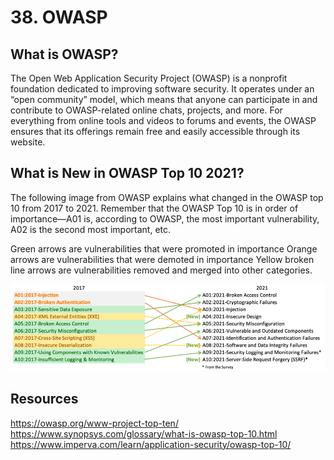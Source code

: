 # 38. OWASP

## What is OWASP?
The Open Web Application Security Project (OWASP) is a nonprofit foundation dedicated to improving software security. It operates under an “open community” model, which means that anyone can participate in and contribute to OWASP-related online chats, projects, and more. For everything from online tools and videos to forums and events, the OWASP ensures that its offerings remain free and easily accessible through its website.

## What is New in OWASP Top 10 2021?
The following image from OWASP explains what changed in the OWASP top 10 from 2017 to 2021. Remember that the OWASP Top 10 is in order of importance—A01 is, according to OWASP, the most important vulnerability, A02 is the second most important, etc.

Green arrows are vulnerabilities that were promoted in importance
Orange arrows are vulnerabilities that were demoted in importance
Yellow broken line arrows are vulnerabilities removed and merged into other categories.

![](/studyMaterial/38-owasp/owasp.png)

## Resources

https://owasp.org/www-project-top-ten/
https://www.synopsys.com/glossary/what-is-owasp-top-10.html
https://www.imperva.com/learn/application-security/owasp-top-10/


